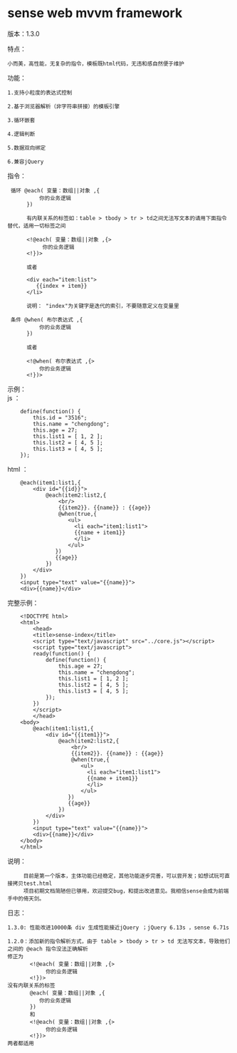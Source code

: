 # sense web mvvm framework

版本：1.3.0
 
特点：   

    小而美，高性能，无复杂的指令，模板既html代码，无违和感自然便于维护
    
功能：  

    1.支持小粒度的表达式控制  
    
    2.基于浏览器解析（非字符串拼接）的模板引擎  
    
    3.循环嵌套  
    
    4.逻辑判断  
    
    5.数据双向绑定   
    
    6.兼容jQuery
    
指令：

     循环 @each( 变量：数组||对象 ,{  
              你的业务逻辑   
          })   
          
          有内联关系的标签如：table > tbody > tr > td之间无法写文本的请用下面指令替代，适用一切标签之间
          
          <!@each( 变量：数组||对象 ,{> 
               你的业务逻辑
          <!})>
          
          或者   
          
          <div each="item:list">   
             {{index + item}}  
          </li>   
          
          说明： "index"为关键字是迭代的索引，不要随意定义在变量里
          
     条件 @when( 布尔表达式 ,{   
              你的业务逻辑   
          })
          
          或者   
          
          <!@when( 布尔表达式 ,{>   
              你的业务逻辑   
          <!})>
示例：  
  js   ：   
  
    	define(function() {   
    		this.id = "3516";   
    		this.name = "chengdong";   
    		this.age = 27;   
    		this.list1 = [ 1, 2 ];   
    		this.list2 = [ 4, 5 ];  
    		this.list3 = [ 4, 5 ];  
    	});   
        
  html ：    
  
        @each(item1:list1,{  
    		<div id="{{id}}">  
    			@each(item2:list2,{   
    			    <br/>   
    			    {{item2}}. {{name}} : {{age}}   
    			    @when(true,{   
    			       <ul>   
    			         <li each="item1:list1">   
    			         {{name + item1}}   
    			         </li>   
    			       </ul>   
    			   })   
    			   {{age}}   
    			})   
    		</div>   
    	})   
    	<input type="text" value="{{name}}">    
    	<div>{{name}}</div>    
  完整示例：   
  
        <!DOCTYPE html>   
        <html>   
        	<head>  
        	<title>sense-index</title>  
        	<script type="text/javascript" src="../core.js"></script>  
        	<script type="text/javascript">  
        	ready(function() {  
        		define(function() {  
        			this.age = 27;  
        			this.name = "chengdong";  
        			this.list1 = [ 1, 2 ];  
        			this.list2 = [ 4, 5 ];  
        			this.list3 = [ 4, 5 ];
        		});   
        	})   
        	</script>   
        	</head>   
        <body>   
        	@each(item1:list1,{   
        		<div id="{{item1}}">   
        			@each(item2:list2,{   
        			    <br/>   
        			    {{item2}}. {{name}} : {{age}}   
        			    @when(true,{   
        			       <ul>   
        			         <li each="item1:list1">   
        			         {{name + item1}}   
        			         </li>   
        			       </ul>   
        			   })   
        			   {{age}}  
        			})   
        		</div>    
        	})   
        	<input type="text" value="{{name}}">    
        	<div>{{name}}</div>    
        </body>   
        </html>  
  
说明：  
 
         目前是第一个版本，主体功能已经稳定，其他功能逐步完善，可以尝开发；如想试玩可直接拷贝test.html
         项目初期文档简陋但已够用，欢迎提交bug，和提出改进意见。我相信sense会成为前端手中的倚天剑。

日志：

    1.3.0: 性能改进10000条 div 生成性能接近jQuery ；jQuery 6.13s ，sense 6.71s 
    
    1.2.0：添加新的指令解析方式，由于 table > tbody > tr > td 无法写文本，导致他们之间的 @each 指令没法正确解析 
    修正为
           <!@each( 变量：数组||对象 ,{> 
                你的业务逻辑
           <!})>
    没有内联关系的标签   
           @each( 变量：数组||对象 ,{    
              你的业务逻辑   
           })   
           和  
           <!@each( 变量：数组||对象 ,{>   
                你的业务逻辑  
           <!})>    
    两者都适用



